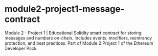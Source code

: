 # module2-project1-message-contract
Module 2 - Project 1 | Educational Solidity smart contract for storing messages and numbers on-chain.  Includes events, modifiers, reentrancy protection, and best practices. Part of Module 2 Project 1 of the Ethereum Developer Pack.
